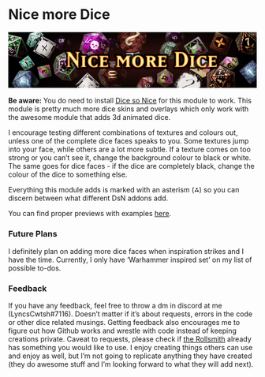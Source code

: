 # Nice more Dice

![preview](Images/cover.jpg?raw=true)

**Be aware:** You do need to install [Dice so Nice](https://gitlab.com/riccisi/foundryvtt-dice-so-nice) for this module to work. This module is pretty much more dice skins and overlays which only work with the awesome module that adds 3d animated dice.

I encourage testing different combinations of textures and colours out, unless one of the complete dice faces speaks to you. Some textures jump into your face, while others are a lot more subtle.
If a texture comes on too strong or you can’t see it, change the background colour to black or white. The same goes for dice faces - if the dice are completely black, change the colour of the dice to something else.

Everything this module adds is marked with an asterism (⁂) so you can discern between what different DsN addons add.

You can find proper previews with examples [here](https://github.com/LyncsCwtsh/fvtt-module-nice-more-dice/blob/main/Dice%20Preview.md).

### Future Plans
I definitely plan on adding more dice faces when inspiration strikes and I have the time. Currently, I only have ‘Warhammer inspired set’ on my list of possible to-dos.

### Feedback
If you have any feedback, feel free to throw a dm in discord at me (LyncsCwtsh#7116). Doesn’t matter if it’s about requests, errors in the code or other dice related musings. Getting feedback also encourages me to figure out how Github works and wrestle with code instead of keeping creations private.
Caveat to requests, please check if [the Rollsmith](https://therollsmith.com) already has something you would like to use. I enjoy creating things others can use and enjoy as well, but I’m not going to replicate anything they have created (they do awesome stuff and I’m looking forward to what they will add next).

